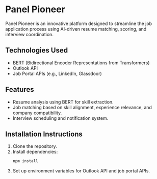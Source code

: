 # Panel Pioneer

Panel Pioneer is an innovative platform designed to streamline the job application process using AI-driven resume matching, scoring, and interview coordination.

## Technologies Used

- BERT (Bidirectional Encoder Representations from Transformers)
- Outlook API
- Job Portal APIs (e.g., LinkedIn, Glassdoor)

## Features

- Resume analysis using BERT for skill extraction.
- Job matching based on skill alignment, experience relevance, and company compatibility.
- Interview scheduling and notification system.

## Installation Instructions

1. Clone the repository.
2. Install dependencies:
   ```bash
   npm install
3. Set up environment variables for Outlook API and job portal APIs.
   
